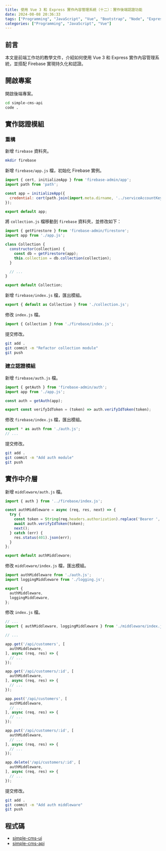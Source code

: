 ```yaml
---
title: 使用 Vue 3 和 Express 實作內容管理系統（十二）：實作後端認證功能
date: 2024-08-08 20:36:33
tags: ["Programming", "JavaScript", "Vue", "Bootstrap", "Node", "Express", "Firebase", "Firestore", "CMS"]
categories: ["Programming", "JavaScript", "Vue"]
---
```


## 前言

本文是前端工作坊的教學文件，介紹如何使用 Vue 3 和 Express 實作內容管理系統，並搭配 Firebase 實現持久化和認證。

## 開啟專案

開啟後端專案。

```bash
cd simple-cms-api
code .
```

## 實作認證模組

### 重構

新增 `firebase` 資料夾。

```bash
mkdir firebase
```

新增 `firebase/app.js` 檔，初始化 Firebase 實例。

```js
import { cert, initializeApp } from 'firebase-admin/app';
import path from 'path';

const app = initializeApp({
  credential: cert(path.join(import.meta.dirname, '../serviceAccountKey.json')),
});

export default app;
```

將 `collection.js` 檔移動到 `firebase` 資料夾，並修改如下：

```js
import { getFirestore } from 'firebase-admin/firestore';
import app from './app.js';

class Collection {
  constructor(collection) {
    const db = getFirestore(app);
    this.collection = db.collection(collection);
  }

  // ...
}

export default Collection;
```

新增 `firebase/index.js` 檔，匯出模組。

```js
export { default as Collection } from './collection.js';
```

修改 `index.js` 檔。

```js
import { Collection } from './firebase/index.js';
```

提交修改。

```bash
git add .
git commit -m "Refactor collection module"
git push
```

### 建立認證模組

新增 `firebase/auth.js` 檔。

```js
import { getAuth } from 'firebase-admin/auth';
import app from './app.js';

const auth = getAuth(app);

export const verifyIdToken = (token) => auth.verifyIdToken(token);
```

修改 `firebase/index.js` 檔，匯出模組。

```js
export * as auth from './auth.js';
// ...
```

提交修改。

```bash
git add .
git commit -m "Add auth module"
git push
```

## 實作中介層

新增 `middleware/auth.js` 檔。

```js
import { auth } from '../firebase/index.js';

const authMiddleware = async (req, res, next) => {
  try {
    const token = String(req.headers.authorization).replace('Bearer ', '');
    await auth.verifyIdToken(token);
    next();
  } catch (err) {
    res.status(401).json(err);
  }
};

export default authMiddleware;
```

修改 `middleware/index.js` 檔，匯出模組。

```js
import authMiddleware from './auth.js';
import loggingMiddleware from './logging.js';

export {
  authMiddleware,
  loggingMiddleware,
};
```

修改 `index.js` 檔。

```js
// ...
import { authMiddleware, loggingMiddleware } from './middleware/index.js';

// ...

app.get('/api/customers', [
  authMiddleware,
], async (req, res) => {
  // ...
});

app.get('/api/customers/:id', [
  authMiddleware,
], async (req, res) => {
  // ...
});

app.post('/api/customers', [
  authMiddleware,
  // ...
], async (req, res) => {
  // ...
});

app.put('/api/customers/:id', [
  authMiddleware,
  // ...
], async (req, res) => {
  // ...
});

app.delete('/api/customers/:id', [
  authMiddleware,
], async (req, res) => {
  // ...
});
```

提交修改。

```bash
git add .
git commit -m "Add auth middleware"
git push
```

## 程式碼

- [simple-cms-ui](https://github.com/memochou1993/simple-cms-ui)
- [simple-cms-api](https://github.com/memochou1993/simple-cms-api)
